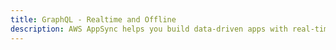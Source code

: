 ```yaml
---
title: GraphQL - Realtime and Offline
description: AWS AppSync helps you build data-driven apps with real-time and offline capabilities. The AppSync Android SDK enables you to integrate your app with the AWS AppSync service and is based off of the Apollo project found here.  
---
```


<inline-fragment src="~/sdk/fragments/library-callout.md"></inline-fragment>

<inline-fragment platform="ios" src="~/sdk/api/fragments/ios/graphql.md"></inline-fragment>
<inline-fragment platform="android" src="~/sdk/api/fragments/android/graphql.md"></inline-fragment>